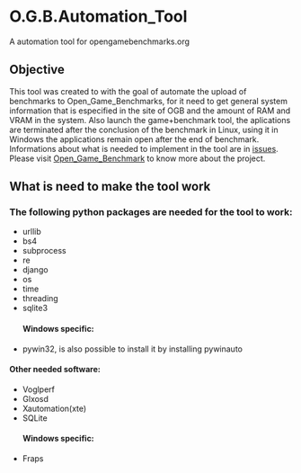 <h1> O.G.B.Automation_Tool </h1>
<p>A automation tool for opengamebenchmarks.org</p>

<h2>Objective</h2>
This tool was created to with the goal of automate the upload of benchmarks to Open_Game_Benchmarks, for it need to get general system information that is especified in the site of OGB and the amount of RAM and VRAM in the system. Also launch the game+benchmark tool, the aplications are terminated after the conclusion of the benchmark in Linux, using it in Windows the applications remain open after the end of benchmark. Informations about what is needed to implement in the tool are in <a href="https://github.com/Edmene/O.G.B.Automation_Tool/issues" target="new">issues</a>. Please visit <a href="https://github.com/wbasile/Open-Game-Benchmarks" target="new">Open_Game_Benchmark</a> to know more about the project.


<h2>What is need to make the tool work</h2>
<h3>The following python packages are needed for the tool to work:</h3>
<ul>
 <li>urllib</li>
 <li>bs4</li>
 <li>subprocess</li>
 <li>re</li>
 <li>django</li>
 <li>os</li>
 <li>time</li>
 <li>threading</li>
 <li>sqlite3</li>
 <h4>Windows specific:</h4>
 <li>pywin32, is also possible to install it by installing pywinauto</li>
</ul>
<h4>Other needed software:</h4>
<ul>
 <li>Voglperf</li>
 <li>Glxosd</li>
 <li>Xautomation(xte)</li>
 <li>SQLite</li>
 <h4>Windows specific:</h4>
 <li>Fraps</li>
</ul>
